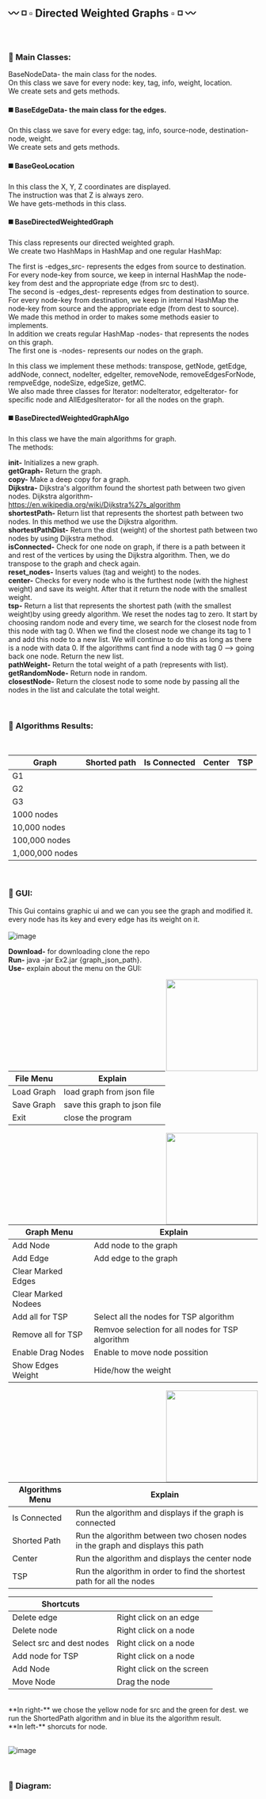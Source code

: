 ## :wavy_dash: :white_medium_small_square: :white_small_square: Directed Weighted Graphs :white_small_square: :white_medium_small_square: :wavy_dash:
<br />

### :large_blue_diamond: Main Classes:
BaseNodeData- the main class for the nodes. <br />
On this class we save for every node: key, tag, info, weight, location. <br />
We create sets and gets methods. <br />

#### :black_medium_square: BaseEdgeData- the main class for the edges.
On this class we save for every edge: tag, info, source-node, destination-node, weight. <br />
We create sets and gets methods.

#### :black_medium_square: BaseGeoLocation
In this class the X, Y, Z coordinates are displayed. <br />
The instruction was that Z is always zero. <br />
We have gets-methods in this class. <br />

#### :black_medium_square: BaseDirectedWeightedGraph
This class represents our directed weighted graph. <br />
We create two HashMaps in HashMap and one regular HashMap: <br />

The first is -edges_src- represents the edges from source to destination. <br />
For every node-key from source, we keep in internal HashMap the node-key from dest and the appropriate edge (from src to dest). <br />
The second is -edges_dest- represents edges from destination to source. <br />
For every node-key from destination, we keep in internal HashMap the node-key from source and the appropriate edge (from dest to source). <br />
We made this method in order to makes some methods easier to implements. <br />
In addition we creats regular HashMap -nodes- that represents the nodes on this graph. <br />
The first one is -nodes- represents our nodes on the graph. <br />

In this class we implement these methods: transpose, getNode, getEdge, addNode, connect, nodeIter, edgeIter, removeNode, removeEdgesForNode, rempveEdge, nodeSize, edgeSize, getMC. <br />
We also made three classes for Iterator: nodeIterator, edgeIterator- for specific node and AllEdgesIterator- for all the nodes on the graph. <br />

#### :black_medium_square: BaseDirectedWeightedGraphAlgo
In this class we have the main algorithms for graph. <br />
The methods: <br />

**init-** Initializes a new graph. <br />
**getGraph-** Return the graph. <br />
**copy-** Make a deep copy for a graph. <br />
**Dijkstra-** Dijkstra's algorithm found the shortest path between two given nodes. Dijkstra algorithm- https://en.wikipedia.org/wiki/Dijkstra%27s_algorithm <br />
**shortestPath-** Return list that represents the shortest path between two nodes. In this method we use the Dijkstra algorithm. <br />
**shortestPathDist-** Return the dist (weight) of the shortest path between two nodes by using Dijkstra method. <br />
**isConnected-** Check for one node on graph, if there is a path between it and rest of the vertices by using the Dijkstra algorithm. Then, we do transpose to the graph and check again. <br />
**reset_nodes-** Inserts values (tag and weight) to the nodes. <br />
**center-** Checks for every node who is the furthest node (with the highest weight) and save its weight. After that it return the node with the smallest weight. <br />
**tsp-** Return a list that represents the shortest path (with the smallest weight)by using greedy algorithm. We reset the nodes tag to zero. It start by choosing random node and every time, we search for the closest node from this node with tag 0. When we find the closest node we change its tag to 1 and add this node to a new list. We will continue to do this as long as there is a node with data 0. If the algorithms cant find a node with tag 0 --> going back one node. Return the new list. <br />
**pathWeight-** Return the total weight of a path (represents with list). <br />
**getRandomNode-** Return node in random. <br />
**closestNode-** Return the closest node to some node by passing all the nodes in the list and calculate the total weight. <br />

 <br />

### :large_blue_diamond: Algorithms Results:
<br />

Graph          | Shorted path | Is Connected | Center  | TSP |
-------------- | ------------ | -------------| --------|-----|
   G1          |              |              |         |     |
   G2          |              |              |         |     |
   G3          |              |              |         |     |
   1000 nodes  |              |              |         |     |
   10,000 nodes|              |              |         |     |
   100,000 nodes|              |              |         |     |
   1,000,000 nodes  |              |              |         |     |

<br />

### :large_blue_diamond: GUI: <br />

This Gui contains graphic ui and we can you see the graph and modified it. every node has its key and every edge has its weight on it. <br />
<br />
![image](https://user-images.githubusercontent.com/64011788/145840065-84aaeba0-2fef-4bb6-bd6b-c7d2789d11b9.png)
<br />

**Download-** for downloading clone the repo <br />
**Run-** java -jar Ex2.jar {graph_json_path}. <br />
**Use-** explain about the menu on the GUI: <br />

 <img align="right" width="185" src="https://user-images.githubusercontent.com/64011788/145844006-3c1792bd-f0ae-4c55-8166-037122731632.png">

**File Menu**      | Explain      |
-------------- | ------------ |                               
   Load Graph  |      load graph from json file      | 
   Save Graph  |     save this graph to json file    | 
   Exit        |        close the program            |


 <img align="right" width="185" src="https://user-images.githubusercontent.com/64011788/145841573-eb6d6ae4-36c4-44e6-949b-0ebbe3d2d7b3.png">

**Graph Menu**     | Explain                                   | 
-------------- | -------------------------------------------|                               
   Add Node  |      Add node to the graph                   | 
   Add Edge  |    Add edge to the graph                     | 
   Clear Marked Edges       |                               |
   Clear Marked Nodees       |                              |
   Add all for TSP    |   Select all the nodes for TSP algorithm |
   Remove all for TSP |   Remvoe selection for all nodes for TSP algorithm      |
   Enable Drag Nodes  |    Enable to move node possition    | 
   Show Edges Weight  |   Hide/how the weight               | 
   
   
<img align="right" width="185" src="https://user-images.githubusercontent.com/64011788/145843053-96e56c54-99f6-4fbe-ac1a-d0f96c624e11.png">
   
   
   **Algorithms Menu**      | Explain                       |
-------------- | -------------------------------------------|
   Is Connected  |      Run the algorithm and displays if the graph is connected           |
   Shorted Path  |    Run the algorithm between two chosen nodes in the graph and displays this path      |
   Center       |     Run the algorithm and displays the center node                       |
   TSP          |    Run the algorithm in order to find the shortest path for all the nodes        |
   
   **Shortcuts**      |       |
-------------- | ------------ |                               
   Delete edge  |     Right click on an edge      |
   Delete node  |     Right click on a node      | 
   Select src and dest nodes | Right click on a node      | 
   Add node for TSP | Right click on a node      | 
   Add Node |      Right click on the screen      |
   Move Node |      Drag the node      |
   <br />
**In right-** we chose the yellow node for src and the green for dest. we run the ShortedPath algorithm and in blue its the algorithm result. <br />
**In left-** shorcuts for node.
<br />
<br />

![image](https://user-images.githubusercontent.com/64011788/145840585-459f3131-4e50-44b0-a841-73dab37bcde1.png)

<br />

### :large_blue_diamond: Diagram:
